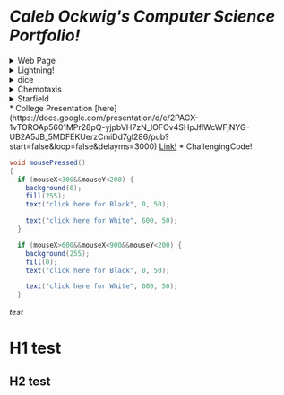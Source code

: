 # _Caleb Ockwig's Computer Science Portfolio!_
<details> 
  <summary>Web Page</summary> 
  <a href="https://ockwigc.github.io/OckwigWebPage2/">Link!</a>
  </details>
  <details> 
  <summary> Lightning!</summary>
I dont know what im doing wrong but heres a   [Link](https://ockwigc.github.io/lightning2/)
  <a href="https://ockwigc.github.io/lightning2/">Link!</a>
  </details>
  <details><summary> dice </summary>
* Dice  [here](https://ockwigc.github.io/dice3/)
  <a href="https://ockwigc.github.io/dice3/">Link!</a>
  </details>
  <details> <summary> Chemotaxis </summary>
* Chemotaxis  [here](https://ockwigc.github.io/chemotaxis4/)
  <a href="https://ockwigc.github.io/chemotaxis4/">Link!</a>
  </details>
  <details><summary> Starfield </summary>
* Starfield  [here](https://ockwigc.github.io/starfield5/)
  <a href="https://ockwigc.github.io/starfield5/">Link!</a>
  </details>
* College Presentation [here](https://docs.google.com/presentation/d/e/2PACX-1vTOROAp5601MPr28pQ-yjpbVH7zN_lOFOv4SHpJflWcWFjNYG-UB2A5JB_5MDFEKUerzCmiDd7gl286/pub?start=false&loop=false&delayms=3000)
<a href="https://docs.google.com/presentation/d/e/2PACX-1vTOROAp5601MPr28pQ-yjpbVH7zN_lOFOv4SHpJflWcWFjNYG-UB2A5JB_5MDFEKUerzCmiDd7gl286/pub?start=false&loop=false&delayms=3000">Link!</a>
* ChallengingCode!

```Java
void mousePressed()
{   
  if (mouseX<300&&mouseY<200) {
    background(0);
    fill(255);
    text("click here for Black", 0, 50);

    text("click here for White", 600, 50);
  }

  if (mouseX>600&&mouseX<900&&mouseY<200) {
    background(255);
    fill(0);
    text("click here for Black", 0, 50);

    text("click here for White", 600, 50);
  }
  ```

_test_
# H1 test
## H2 test
